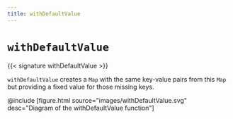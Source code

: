 ```yaml
---
title: withDefaultValue
---
```


# `withDefaultValue`

{{< signature withDefaultValue >}}

`withDefaultValue` creates a `Map` with the same key-value pairs from this `Map` but providing a fixed value for those missing keys.

@include [figure.html source="images/withDefaultValue.svg" desc="Diagram of the withDefaultValue function"]
